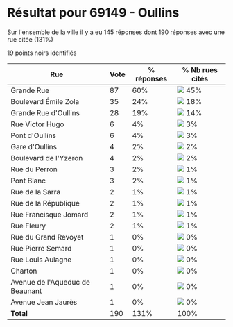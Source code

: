 # Résultat pour 69149 - Oullins

Sur l'ensemble de la ville il y a eu 145 réponses dont 190 réponses avec une rue citée (131%)

19 points noirs identifiés

| Rue | Vote | % réponses | % Nb rues cités|
|-----|------|------------|----------------|
| Grande Rue | 87 | 60% | <img src="../../img/bar_45.gif" />&nbsp;45%|
| Boulevard Émile Zola | 35 | 24% | <img src="../../img/bar_18.gif" />&nbsp;18%|
| Grande Rue d'Oullins | 28 | 19% | <img src="../../img/bar_14.gif" />&nbsp;14%|
| Rue Victor Hugo | 6 | 4% | <img src="../../img/bar_3.gif" />&nbsp;3%|
| Pont d'Oullins | 6 | 4% | <img src="../../img/bar_3.gif" />&nbsp;3%|
| Gare d'Oullins | 4 | 2% | <img src="../../img/bar_2.gif" />&nbsp;2%|
| Boulevard de l'Yzeron | 4 | 2% | <img src="../../img/bar_2.gif" />&nbsp;2%|
| Rue du Perron | 3 | 2% | <img src="../../img/bar_1.gif" />&nbsp;1%|
| Pont Blanc | 3 | 2% | <img src="../../img/bar_1.gif" />&nbsp;1%|
| Rue de la Sarra | 2 | 1% | <img src="../../img/bar_1.gif" />&nbsp;1%|
| Rue de la République | 2 | 1% | <img src="../../img/bar_1.gif" />&nbsp;1%|
| Rue Francisque Jomard | 2 | 1% | <img src="../../img/bar_1.gif" />&nbsp;1%|
| Rue Fleury | 2 | 1% | <img src="../../img/bar_1.gif" />&nbsp;1%|
| Rue du Grand Revoyet | 1 | 0% | <img src="../../img/bar_0.gif" />&nbsp;0%|
| Rue Pierre Semard | 1 | 0% | <img src="../../img/bar_0.gif" />&nbsp;0%|
| Rue Louis Aulagne | 1 | 0% | <img src="../../img/bar_0.gif" />&nbsp;0%|
| Charton | 1 | 0% | <img src="../../img/bar_0.gif" />&nbsp;0%|
| Avenue de l'Aqueduc de Beaunant | 1 | 0% | <img src="../../img/bar_0.gif" />&nbsp;0%|
| Avenue Jean Jaurès | 1 | 0% | <img src="../../img/bar_0.gif" />&nbsp;0%|
| **Total** | 190 | 131% | 100%|
